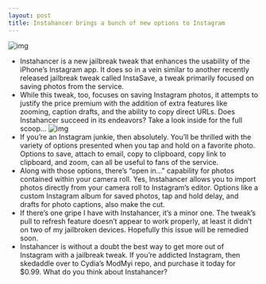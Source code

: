 ```yaml
---
layout: post
title: Instahancer brings a bunch of new options to Instagram
---
```

![img](http://media.idownloadblog.com/wp-content/uploads/2013/03/Instahancer-01.jpg)
* Instahancer is a new jailbreak tweak that enhances the usability of the iPhone’s Instagram app. It does so in a vein similar to another recently released jailbreak tweak called InstaSave, a tweak primarily focused on saving photos from the service.
* While this tweak, too, focuses on saving Instagram photos, it attempts to justify the price premium with the addition of extra features like zooming, caption drafts, and the ability to copy direct URLs. Does Instahancer succeed in its endeavors? Take a look inside for the full scoop…
![img](http://media.idownloadblog.com/wp-content/uploads/2013/03/Instahancer-02.jpg)
* If you’re an Instagram junkie, then absolutely. You’ll be thrilled with the variety of options presented when you tap and hold on a favorite photo. Options to save, attach to email, copy to clipboard, copy link to clipboard, and zoom, can all be useful to fans of the service.
* Along with those options, there’s “open in…” capability for photos contained within your camera roll. Yes, Instahancer allows you to import photos directly from your camera roll to Instagram’s editor. Options like a custom Instagram album for saved photos, tap and hold delay, and drafts for photo captions, also make the cut.
* If there’s one gripe I have with Instahancer, it’s a minor one. The tweak’s pull to refresh feature doesn’t appear to work properly, at least it didn’t on two of my jailbroken devices. Hopefully this issue will be remedied soon.
* Instahancer is without a doubt the best way to get more out of Instagram with a jailbreak tweak. If you’re addicted Instagram, then skedaddle over to Cydia’s ModMyi repo, and purchase it today for $0.99. What do you think about Instahancer?

